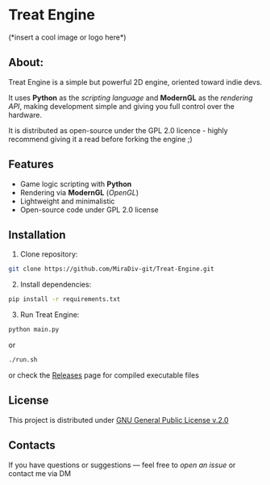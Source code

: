 # Treat Engine

(\*insert a cool image or logo here*)

## **About:**  
Treat Engine is a simple but powerful 2D engine, oriented toward indie devs.

It uses **Python** as the *scripting language* and **ModernGL** as the *rendering API*,
making development simple and giving you full control over the hardware.

It is distributed as open-source under the GPL 2.0 licence - highly recommend 
giving it a read before forking the engine ;)


## Features

- Game logic scripting with **Python**
- Rendering via **ModernGL** (*OpenGL*)  
- Lightweight and minimalistic
- Open-source code under GPL 2.0 license 


## Installation

1. Clone repository:  
```bash
git clone https://github.com/MiraDiv-git/Treat-Engine.git
```
2. Install dependencies:
```bash
pip install -r requirements.txt
```

3. Run Treat Engine:
```bash
python main.py
```
or
```bash
./run.sh
```
or check the [Releases](https://github.com/MiraDiv-git/Treat-Engine/releases) page for compiled executable files


## License
This project is distributed under [GNU General Public License v.2.0](LICENSE)


## Contacts
If you have questions or suggestions — feel free to *open an issue*
or contact me via DM